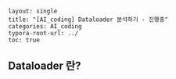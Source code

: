```
layout: single
title: "[AI_coding] Dataloader 분석하기 - 진행중" 
categories: AI_coding
typora-root-url: ../
toc: true
```

## Dataloader  란?






